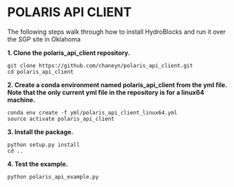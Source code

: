 POLARIS API CLIENT
===================

The following steps walk through how to install HydroBlocks and run it over the SGP site in Oklahoma

**1. Clone the polaris_api_client repository.**

```
git clone https://github.com/chaneyn/polaris_api_client.git
cd polaris_api_client
```

**2. Create a conda environment named polaris_api_client from the yml file. Note that the only current yml file in the repository is for a linux64 machine.** 

```
conda env create -f yml/polaris_api_client_linux64.yml
source activate polaris_api_client
```

**3. Install the package.**

```
python setup.py install
cd ..
```

**4. Test the example.**

```
python polaris_api_example.py
```
